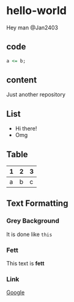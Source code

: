 # hello-world

Hey man @Jan2403

## code
```vhdl
a <= b;
```

## content
Just another repository

## List
* Hi there!
* Omg

## Table

| 1 | 2 | 3 |
| - | - | - |
| a | b | c |

## Text Formatting

### Grey Background
It is done like `this`

### Fett
This text is **fett**

### Link

[Google](http://www.google.de)
